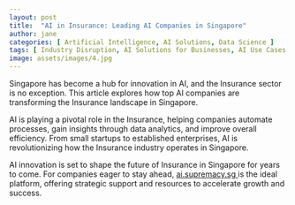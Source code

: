 ```yaml
---
layout: post
title:  "AI in Insurance: Leading AI Companies in Singapore"
author: jane
categories: [ Artificial Intelligence, AI Solutions, Data Science ]
tags: [ Industry Disruption, AI Solutions for Businesses, AI Use Cases ]
image: assets/images/4.jpg
---
```


Singapore has become a hub for innovation in AI, and the Insurance sector is no exception. This article explores how top AI companies are transforming the Insurance landscape in Singapore.

AI is playing a pivotal role in the Insurance, helping companies automate processes, gain insights through data analytics, and improve overall efficiency. From small startups to established enterprises, AI is revolutionizing how the Insurance industry operates in Singapore.

AI innovation is set to shape the future of Insurance in Singapore for years to come. For companies eager to stay ahead, <a href="https://ai.supremacy.sg" target="_blank"> ai.supremacy.sg </a> is the ideal platform, offering strategic support and resources to accelerate growth and success.
